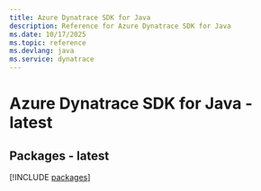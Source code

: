 ```yaml
---
title: Azure Dynatrace SDK for Java
description: Reference for Azure Dynatrace SDK for Java
ms.date: 10/17/2025
ms.topic: reference
ms.devlang: java
ms.service: dynatrace
---
```

# Azure Dynatrace SDK for Java - latest
## Packages - latest
[!INCLUDE [packages](dynatrace-index.md)]